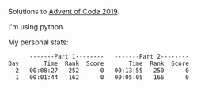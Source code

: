 Solutions to [Advent of Code 2019](adventofcode.com/2019).

I'm using python.


My personal stats:

```
      -------Part 1--------   -------Part 2--------
Day       Time  Rank  Score       Time  Rank  Score
  2   00:08:27   252      0   00:13:55   250      0
  1   00:01:44   162      0   00:05:05   166      0
```
